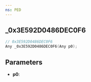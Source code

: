 ```yaml
---
ns: PED
---
```

## _0x3E592D0486DEC0F6

```c
// 0x3E592D0486DEC0F6
Any _0x3E592D0486DEC0F6(Any p0);
```

## Parameters
* **p0**:
